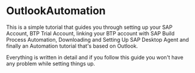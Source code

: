 # OutlookAutomation

This is a simple tutorial that guides you through setting up your SAP Account, BTP Trial Account,
linking your BTP account with SAP Build Process Automation, Downloading and Setting Up
SAP Desktop Agent and finally an Automation tutorial that's based on Outlook. 

Everything is written in detail and if you follow this guide you won't have any problem while
setting things up.
